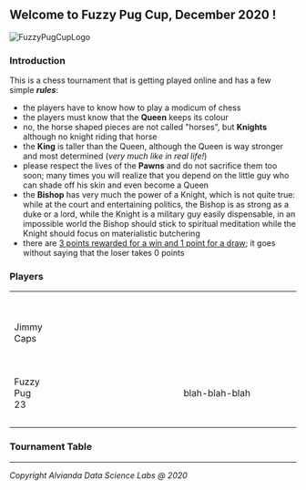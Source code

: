 ## Welcome to Fuzzy Pug Cup, December 2020 ! ##
![FuzzyPugCupLogo](https://user-images.githubusercontent.com/6631390/102653455-f3db2280-413c-11eb-9713-8950c604dbf6.PNG)

### Introduction ###

This is a chess tournament that is getting played online and has a few simple ***rules***:
* the players have to know how to play a modicum of chess
* the players must know that the **Queen** keeps its colour
* no, the horse shaped pieces are not called "horses", but **Knights** although no knight riding that horse
* the **King** is taller than the Queen, although the Queen is way stronger and most determined (*very much like in real life!*)
* please respect the lives of the **Pawns** and do not sacrifice them too soon; many times you will realize that you depend on the little guy who can shade off his skin and even become a Queen
* the **Bishop** has very much the power of a Knight, which is not quite true: while at the court and entertaining politics, the Bishop is as strong as a duke or a lord, while the Knight is a military guy easily dispensable, in an impossible world the Bishop should stick to spiritual meditation while the Knight should focus on materialistic butchering
* there are <ins>3 points rewarded for a win and 1 point for a draw</ins>; it goes without saying that the loser takes 0 points 

### Players ###
<table>
<tr>
<td style="padding-right:15em">Jimmy Caps</td>
<td style="padding-left:15em;">60 year old unaccomplished player, who tried hard and won nothing of significance so far</td>
</tr>
<tr>
<td style="padding-right:15em;">Fuzzy Pug 23</td>
<td>blah-blah-blah</td>
</tr>
<tr><td colspan="2"><br/></td></tr>
</table>
 
### Tournament Table ###
---
*Copyright Alvianda Data Science Labs @ 2020*
